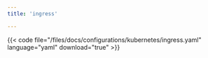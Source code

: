 ```yaml
---
title: 'ingress'

---
```


{{< code file="/files/docs/configurations/kubernetes/ingress.yaml" language="yaml" download="true" >}}
